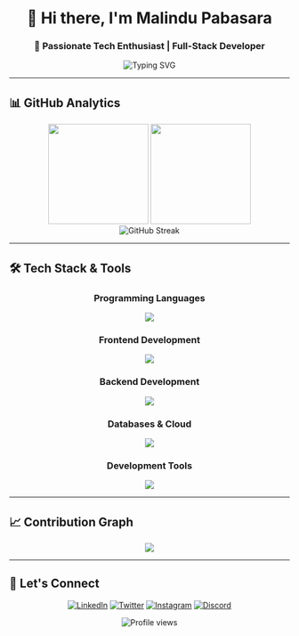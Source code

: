 <div align="center">
  
# 👋 Hi there, I'm **Malindu Pabasara**
### 🚀 Passionate Tech Enthusiast | Full-Stack Developer 

<img src="https://readme-typing-svg.herokuapp.com?font=Fira+Code&pause=1000&color=36BCF7&center=true&vCenter=true&width=435&lines=Full-Stack+Developer;Tech+Enthusiast;Problem+Solver;Always+Learning" alt="Typing SVG" />

</div>

---

## 📊 GitHub Analytics

<div align="center">
  <img height="180em" src="https://github-readme-stats.vercel.app/api?username=Malindup2&show_icons=true&theme=tokyonight&include_all_commits=true&count_private=true"/>
  <img height="180em" src="https://github-readme-stats.vercel.app/api/top-langs/?username=Malindup2&layout=compact&langs_count=8&theme=tokyonight"/>
</div>

<div align="center">
  <img src="https://github-readme-streak-stats.herokuapp.com/?user=Malindup2&theme=tokyonight&hide_border=true" alt="GitHub Streak" />
</div>

---

## 🛠️ Tech Stack & Tools

<div align="center">

### Programming Languages
<img src="https://skillicons.dev/icons?i=java,python,javascript,typescript,cpp,c,kotlin,r&theme=dark" />

### Frontend Development
<img src="https://skillicons.dev/icons?i=react,nextjs,html,css,bootstrap,tailwind,figma&theme=dark" />

### Backend Development
<img src="https://skillicons.dev/icons?i=nodejs,expressjs,spring&theme=dark" />

### Databases & Cloud
<img src="https://skillicons.dev/icons?i=mongodb,mysql&theme=dark" />

### Development Tools
<img src="https://skillicons.dev/icons?i=git,github,vscode,visualstudio,androidstudio,eclipse,postman,linux&theme=dark" />

</div>

---

## 📈 Contribution Graph

<div align="center">
  <img src="https://github-readme-activity-graph.vercel.app/graph?username=Malindup2&theme=tokyo-night&hide_border=true&area=true" />
</div>

---

## 🤝 Let's Connect

<div align="center">

[![LinkedIn](https://img.shields.io/badge/LinkedIn-0077B5?style=for-the-badge&logo=linkedin&logoColor=white)](https://www.linkedin.com/in/malindu-pabasara-887315261/)
[![Twitter](https://img.shields.io/badge/Twitter-1DA1F2?style=for-the-badge&logo=twitter&logoColor=white)](https://twitter.com/malindu_p)
[![Instagram](https://img.shields.io/badge/Instagram-E4405F?style=for-the-badge&logo=instagram&logoColor=white)](https://www.instagram.com/malindu_p2/)
[![Discord](https://img.shields.io/badge/Discord-7289DA?style=for-the-badge&logo=discord&logoColor=white)](https://discord.gg/malindu_p)

</div>

<div align="center">
<img src="https://komarev.com/ghpvc/?username=Malindup2&label=Profile%20views&color=0e75b6&style=flat" alt="Profile views" />
</div>
